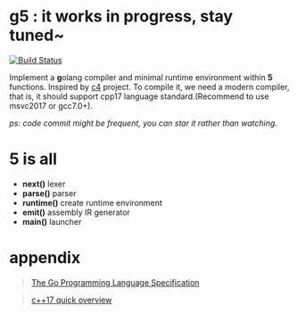 # g5 : it works in progress, stay tuned~
[![Build Status](https://travis-ci.org/racaljk/g5.svg?branch=master)](https://travis-ci.org/racaljk/g5)

Implement a **g**olang compiler and minimal runtime environment within **5** functions. Inspired by [c4](https://github.com/rswier/c4) project. To compile it, we need a modern compiler, that is, it should support cpp17 language standard.(Recommend to use msvc2017 or gcc7.0+).

*ps: code commit might be frequent, you can star it rather than watching.*

# 5 is all
+ **next()** lexer
+ **parse()** parser
+ **runtime()** create runtime environment
+ **emit()** assembly IR generator
+ **main()** launcher


# appendix
> [The Go Programming Language Specification](https://golang.org/ref/spec)

> [c++17 quick overview](https://github.com/changkun/modern-cpp-tutorial)